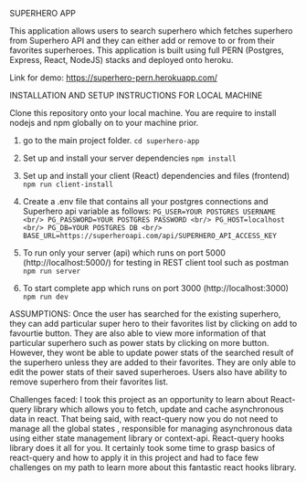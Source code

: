 SUPERHERO APP

This application allows users to search superhero which fetches superhero from Superhero API and they can either add or remove to or from their favorites superheroes. This application is built using full PERN (Postgres, Express, React, NodeJS) stacks and deployed onto heroku.

Link for demo: https://superhero-pern.herokuapp.com/

INSTALLATION AND SETUP INSTRUCTIONS FOR LOCAL MACHINE

Clone this repository onto your local machine. You are require to install nodejs and npm globally on to your machine prior.

1. go to the main project folder.
   `cd superhero-app`

2. Set up and install your server dependencies
   `npm install`

3. Set up and install your client (React) dependencies and files (frontend)
   `npm run client-install`

4. Create a .env file that contains all your postgres connections and Superhero api variable as follows:
   `PG_USER=YOUR POSTGRES USERNAME <br/> PG_PASSWORD=YOUR POSTGRES PASSWORD <br/> PG_HOST=localhost <br/> PG_DB=YOUR POSTGRES DB <br/> BASE_URL=https://superheroapi.com/api/SUPERHERO_API_ACCESS_KEY`

5. To run only your server (api) which runs on port 5000 (http://localhost:5000/) for testing in REST client tool such as postman
   `npm run server`

6. To start complete app which runs on port 3000 (http://localhost:3000)
   `npm run dev`

ASSUMPTIONS:
Once the user has searched for the existing superhero, they can add particular super hero to their favorites list by clicking on add to favourtie button. They are also able to view more information of that particular superhero such as power stats by clicking on more button. However, they wont be able to update power stats of the searched result of the superhero unless they are added to their favorites. They are only able to edit the power stats of their saved superheroes.
Users also have ability to remove superhero from their favorites list.

Challenges faced:
I took this project as an opportunity to learn about React-query library which allows you to fetch, update and cache asynchronous data in react. That being said, with react-query now you do not need to manage all the global states , responsible for managing asynchronous data using either state management library or context-api. React-query hooks library does it all for you. It certainly took some time to grasp basics of react-query and how to apply it in this project and had to face few challenges on my path to learn more about this fantastic react hooks library.
